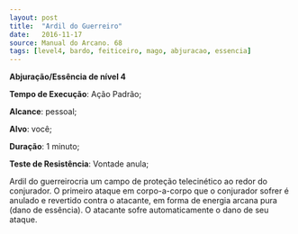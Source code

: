 ```yaml
---
layout: post
title:  "Ardil do Guerreiro"
date:   2016-11-17
source: Manual do Arcano. 68
tags: [level4, bardo, feiticeiro, mago, abjuracao, essencia]
---
```


**Abjuração/Essência de nível 4**

**Tempo de Execução**: Ação Padrão;

**Alcance**: pessoal;

**Alvo**: você;

**Duração**: 1 minuto;

**Teste de Resistência**: Vontade anula;

Ardil do guerreirocria um campo de 
proteção telecinético ao redor do conjurador. O primeiro ataque em corpo-a-corpo que o conjurador sofrer é anulado 
e revertido contra o atacante, em forma 
de energia arcana pura (dano de essência). O atacante sofre automaticamente 
o dano de seu ataque.